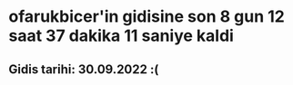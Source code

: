 # ofarukbicer'in gidisine son 8 gun 12 saat 37 dakika 11 saniye kaldi

## Gidis tarihi: 30.09.2022 :(